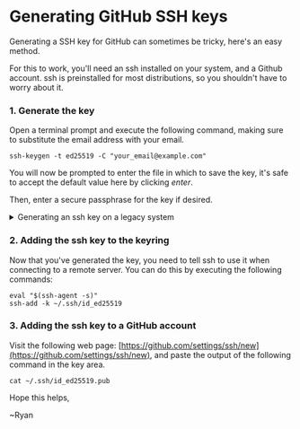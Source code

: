 # Generating GitHub SSH keys

Generating a SSH key for GitHub can sometimes be tricky, here's an easy method.

For this to work, you'll need an ssh installed on your system, and a Github account. ssh is preinstalled for most distributions, so you shouldn't have to worry about it.

### 1. Generate the key

Open a terminal prompt and execute the following command, making sure to substitute the email address with your email.

```
ssh-keygen -t ed25519 -C "your_email@example.com"
```

You will now be prompted to enter the file in which to save the key, it's safe to accept the default value here by clicking *enter*.

Then, enter a secure passphrase for the key if desired.

<details>
<summary> Generating an ssh key on a legacy system </summary>

`ssh-keygen -t rsa -b 4096 -C "your_email@example.com"`

</details>

### 2. Adding the ssh key to the keyring

Now that you've generated the key, you need to tell ssh to use it when connecting to a remote server. You can do this by executing the following commands:

```
eval "$(ssh-agent -s)"
ssh-add -k ~/.ssh/id_ed25519
```

### 3. Adding the ssh key to a GitHub account

Visit the following web page: [https://github.com/settings/ssh/new](https://github.com/settings/ssh/new), and paste the output of the following command in the key area.

```
cat ~/.ssh/id_ed25519.pub
```

Hope this helps, 

~Ryan